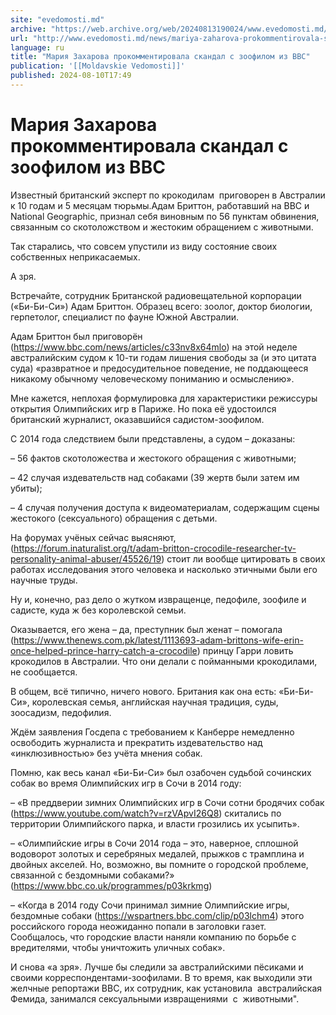 ```yaml
---
site: "evedomosti.md"
archive: "https://web.archive.org/web/20240813190024/www.evedomosti.md/news/mariya-zaharova-prokommentirovala-skandal-s-zoofilom-iz-vvs"
url: "http://www.evedomosti.md/news/mariya-zaharova-prokommentirovala-skandal-s-zoofilom-iz-vvs"
language: ru
title: "Мария Захарова прокомментировала скандал с зоофилом из ВВС"
publication: '[[Moldavskie Vedomosti]]'
published: 2024-08-10T17:49
---
```


# Мария Захарова прокомментировала скандал с зоофилом из ВВС

Известный британский эксперт по крокодилам  приговорен в Австралии к 10 годам и 5 месяцам тюрьмы.Адам Бриттон, работавший на BBC и National Geographic, признал себя виновным по 56 пунктам обвинения, связанным со скотоложством и жестоким обращением с животными.

Так старались, что совсем упустили из виду состояние своих собственных неприкасаемых.

А зря.

Встречайте, сотрудник Британской радиовещательной корпорации («Би-Би-Си») Адам Бриттон. Образец всего: зоолог, доктор биологии, герпетолог, специалист по фауне Южной Австралии.

Адам Бриттон был приговорён (https://www.bbc.com/news/articles/c33nv8x64mlo) на этой неделе австралийским судом к 10-ти годам лишения свободы за (и это цитата суда) «развратное и предосудительное поведение, не поддающееся никакому обычному человеческому пониманию и осмыслению».

Мне кажется, неплохая формулировка для характеристики режиссуры открытия Олимпийских игр в Париже. Но пока её удостоился британский журналист, оказавшийся садистом-зоофилом.

С 2014 года следствием были представлены, а судом – доказаны:

– 56 фактов скотоложества и жестокого обращения с животными;

– 42 случая издевательств над собаками (39 жертв были затем им убиты);

– 4 случая получения доступа к видеоматериалам, содержащим сцены жестокого (сексуального) обращения с детьми.

На форумах учёных сейчас выясняют, (https://forum.inaturalist.org/t/adam-britton-crocodile-researcher-tv-personality-animal-abuser/45526/19) стоит ли вообще цитировать в своих работах исследования этого человека и насколько этичными были его научные труды.

Ну и, конечно, раз дело о жутком извращенце, педофиле, зоофиле и садисте, куда ж без королевской семьи.

Оказывается, его жена – да, преступник был женат – помогала (https://www.thenews.com.pk/latest/1113693-adam-brittons-wife-erin-once-helped-prince-harry-catch-a-crocodile) принцу Гарри ловить крокодилов в Австралии. Что они делали с пойманными крокодилами, не сообщается.

В общем, всё типично, ничего нового. Британия как она есть: «Би-Би-Си», королевская семья, английская научная традиция, суды, зоосадизм, педофилия.

Ждём заявления Госдепа с требованием к Канберре немедленно освободить журналиста и прекратить издевательство над «инклюзивностью» без учёта мнения собак.

Помню, как весь канал «Би-Би-Си» был озабочен судьбой сочинских собак во время Олимпийских игр в Сочи в 2014 году:

– «В преддверии зимних Олимпийских игр в Сочи сотни бродячих собак (https://www.youtube.com/watch?v=rzVApvI26Q8) скитались по территории Олимпийского парка, и власти грозились их усыпить».

– «Олимпийские игры в Сочи 2014 года – это, наверное, сплошной водоворот золотых и серебряных медалей, прыжков с трамплина и двойных акселей. Но, возможно, вы помните о городской проблеме, связанной с бездомными собаками?» (https://www.bbc.co.uk/programmes/p03krkmg)

– «Когда в 2014 году Сочи принимал зимние Олимпийские игры, бездомные собаки (https://wspartners.bbc.com/clip/p03lchm4) этого российского города неожиданно попали в заголовки газет. Сообщалось, что городские власти наняли компанию по борьбе с вредителями, чтобы уничтожить уличных собак».

И снова «а зря». Лучше бы следили за австралийскими пёсиками и своими корреспондентами-зоофилами. В то время, как выходили эти желчные репортажи ВВС, их сотрудник, как установила  австралийская Фемида, занимался сексуальными извращениями  с  животными".